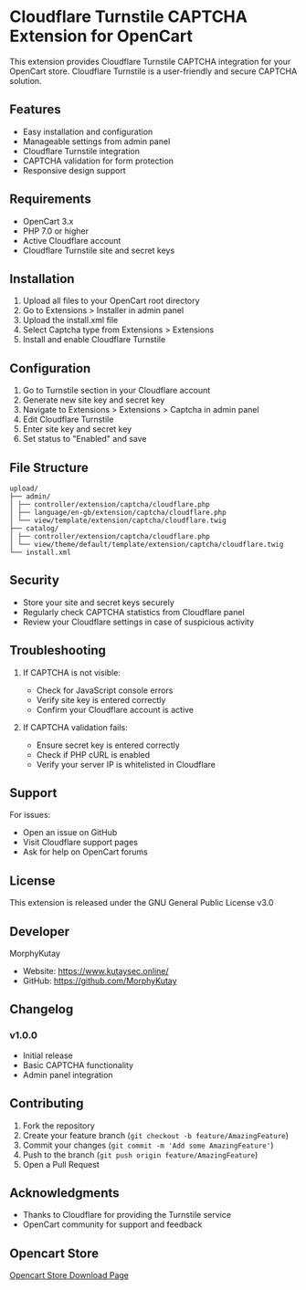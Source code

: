 # Cloudflare Turnstile CAPTCHA Extension for OpenCart

This extension provides Cloudflare Turnstile CAPTCHA integration for your OpenCart store. Cloudflare Turnstile is a user-friendly and secure CAPTCHA solution.

## Features

- Easy installation and configuration
- Manageable settings from admin panel
- Cloudflare Turnstile integration
- CAPTCHA validation for form protection
- Responsive design support

## Requirements

- OpenCart 3.x
- PHP 7.0 or higher
- Active Cloudflare account
- Cloudflare Turnstile site and secret keys

## Installation

1. Upload all files to your OpenCart root directory
2. Go to Extensions > Installer in admin panel
3. Upload the install.xml file
4. Select Captcha type from Extensions > Extensions
5. Install and enable Cloudflare Turnstile

## Configuration

1. Go to Turnstile section in your Cloudflare account
2. Generate new site key and secret key
3. Navigate to Extensions > Extensions > Captcha in admin panel
4. Edit Cloudflare Turnstile
5. Enter site key and secret key
6. Set status to "Enabled" and save

## File Structure
```
upload/
├── admin/
│ ├── controller/extension/captcha/cloudflare.php
│ ├── language/en-gb/extension/captcha/cloudflare.php
│ └── view/template/extension/captcha/cloudflare.twig
├── catalog/
│ ├── controller/extension/captcha/cloudflare.php
│ └── view/theme/default/template/extension/captcha/cloudflare.twig
└── install.xml
```

## Security

- Store your site and secret keys securely
- Regularly check CAPTCHA statistics from Cloudflare panel
- Review your Cloudflare settings in case of suspicious activity

## Troubleshooting

1. If CAPTCHA is not visible:
   - Check for JavaScript console errors
   - Verify site key is entered correctly
   - Confirm your Cloudflare account is active

2. If CAPTCHA validation fails:
   - Ensure secret key is entered correctly
   - Check if PHP cURL is enabled
   - Verify your server IP is whitelisted in Cloudflare

## Support

For issues:
- Open an issue on GitHub
- Visit Cloudflare support pages
- Ask for help on OpenCart forums

## License

This extension is released under the GNU General Public License v3.0


## Developer

MorphyKutay
- Website: https://www.kutaysec.online/
- GitHub: https://github.com/MorphyKutay

## Changelog

### v1.0.0
- Initial release
- Basic CAPTCHA functionality
- Admin panel integration

## Contributing

1. Fork the repository
2. Create your feature branch (`git checkout -b feature/AmazingFeature`)
3. Commit your changes (`git commit -m 'Add some AmazingFeature'`)
4. Push to the branch (`git push origin feature/AmazingFeature`)
5. Open a Pull Request

## Acknowledgments

- Thanks to Cloudflare for providing the Turnstile service
- OpenCart community for support and feedback

## Opencart Store

[Opencart Store Download Page](https://www.opencart.com/index.php?route=marketplace/extension/info&member_token=b8341add90dde79a6fc6ac2b4c201772&extension_id=46822&filter_member=KutayAydogdu)
